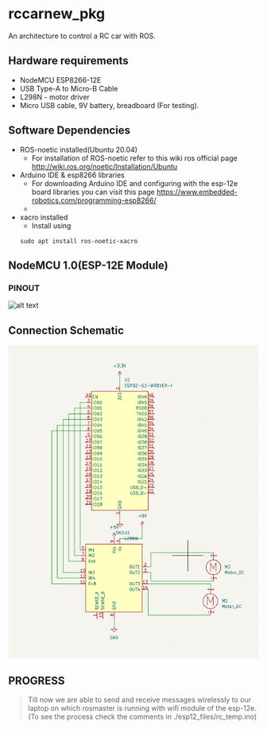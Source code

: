 # rccarnew_pkg

An architecture to control a RC car with ROS.

## Hardware requirements

-   NodeMCU ESP8266-12E
-   USB Type-A to Micro-B Cable
-   L298N - motor driver
-   Micro USB cable, 9V battery, breadboard (For testing).

## Software Dependencies

-   ROS-noetic installed(Ubuntu 20.04)
    -   For installation of ROS-noetic refer to this wiki ros official page
        http://wiki.ros.org/noetic/Installation/Ubuntu
-   Arduino IDE & esp8266 libraries
    -   For downloading Arduino IDE and configuring with the esp-12e board libraries you can visit this page
        https://www.embedded-robotics.com/programming-esp8266/
    -
-   xacro installed
    -   Install using
    ```
    sudo apt install ros-noetic-xacro
    ```

## NodeMCU 1.0(ESP-12E Module)

### PINOUT

![alt text](https://www.embedded-robotics.com/wp-content/uploads/2021/05/NodeMCU-ESP8266-v1.0-Pinout-1024x538.png)

## Connection Schematic

![alt text](https://github.com/ec21b1006/rc_car_pkg/blob/main/assets/schmtic.png)

## PROGRESS

>Till now we are able to send and receive messages wirelessly to our laptop on which rosmaster is running with wifi module of the esp-12e.(To see the process check the comments in ./esp12_files/rc_temp.ino)

